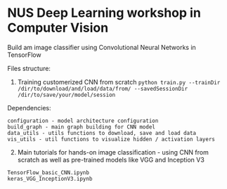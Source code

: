 # NUS Deep Learning workshop in Computer Vision
Build am image classifier using Convolutional Neural Networks in TensorFlow

Files structure: 

1. Training customerized CNN from scratch
```python train.py --trainDir /dir/to/download/and/load/data/from/ --savedSessionDir /dir/to/save/your/model/session```

Dependencies: 
```
configuration - model architecture configuration 
build_graph - main graph building for CNN model 
data_utils - utils functions to download, save and load data 
vis_utils - util functions to visualize hidden / activation layers 
```

2. Main tutorials for hands-on image classification - using CNN from scratch as well as pre-trained models like VGG and Inception V3

```
TensorFlow_basic_CNN.ipynb
keras_VGG_InceptionV3.ipynb
```





